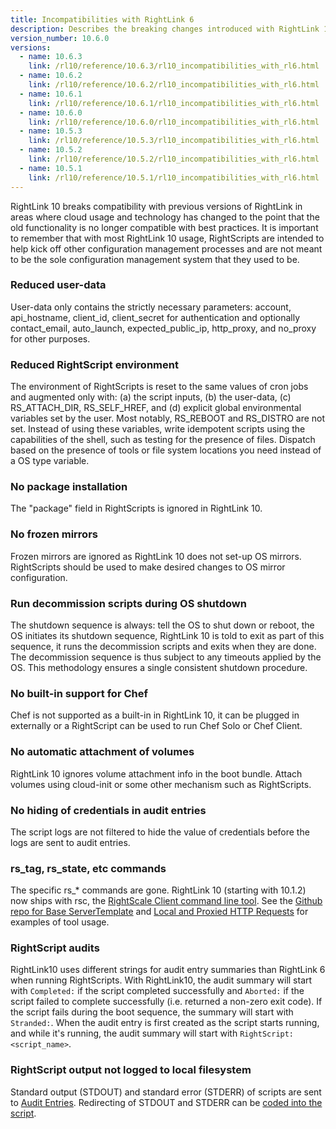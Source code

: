 ```yaml
---
title: Incompatibilities with RightLink 6
description: Describes the breaking changes introduced with RightLink 10 including incompatibilities with RightLink 6.
version_number: 10.6.0
versions:
  - name: 10.6.3
    link: /rl10/reference/10.6.3/rl10_incompatibilities_with_rl6.html
  - name: 10.6.2
    link: /rl10/reference/10.6.2/rl10_incompatibilities_with_rl6.html
  - name: 10.6.1
    link: /rl10/reference/10.6.1/rl10_incompatibilities_with_rl6.html
  - name: 10.6.0
    link: /rl10/reference/10.6.0/rl10_incompatibilities_with_rl6.html
  - name: 10.5.3
    link: /rl10/reference/10.5.3/rl10_incompatibilities_with_rl6.html
  - name: 10.5.2
    link: /rl10/reference/10.5.2/rl10_incompatibilities_with_rl6.html
  - name: 10.5.1
    link: /rl10/reference/10.5.1/rl10_incompatibilities_with_rl6.html
---
```


RightLink 10 breaks compatibility with previous versions of RightLink in areas where cloud usage and technology has changed to the point that the old functionality is no longer compatible with best practices. It is important to remember that with most RightLink 10 usage, RightScripts are intended to help kick off other configuration management processes and are not meant to be the sole configuration management system that they used to be.

### Reduced user-data
User-data only contains the strictly necessary parameters: account, api_hostname, client_id, client_secret for authentication and optionally contact_email, auto_launch, expected_public_ip, http_proxy, and no_proxy for other purposes.

### Reduced RightScript environment
The environment of RightScripts is reset to the same values of cron jobs and augmented only with: (a) the script inputs, (b) the user-data, (c) RS_ATTACH_DIR, RS_SELF_HREF, and (d) explicit global environmental variables set by the user. Most notably, RS_REBOOT and RS_DISTRO are not set. Instead of using these variables, write idempotent scripts using the capabilities of the shell, such as testing for the presence of files. Dispatch based on the presence of tools or file system locations you need instead of a OS type variable.

### No package installation
The "package" field in RightScripts is ignored in RightLink 10.

### No frozen mirrors
Frozen mirrors are ignored as RightLink 10 does not set-up OS mirrors. RightScripts should be used to make desired changes to OS mirror configuration.

### Run decommission scripts during OS shutdown
The shutdown sequence is always: tell the OS to shut down or reboot, the OS initiates its shutdown sequence, RightLink 10 is told to exit as part of this sequence, it runs the decommission scripts and exits when they are done. The decommission sequence is thus subject to any timeouts applied by the OS. This methodology ensures a single consistent shutdown procedure.

### No built-in support for Chef
Chef is not supported as a built-in in RightLink 10, it can be plugged in externally or a RightScript can be used to run Chef Solo or Chef Client.

### No automatic attachment of volumes
RightLink 10 ignores volume attachment info in the boot bundle. Attach volumes using cloud-init or some other mechanism such as RightScripts.

### No hiding of credentials in audit entries
The script logs are not filtered to hide the value of credentials before the logs are sent to audit entries.

### rs_tag, rs_state, etc commands
The specific rs_* commands are gone. RightLink 10 (starting with 10.1.2) now ships with rsc, the [RightScale Client command line tool](https://github.com/rightscale/rsc/tree/master). See the [Github repo for Base ServerTemplate](https://github.com/rightscale/rightlink_scripts) and [Local and Proxied HTTP Requests](rl10_local_and_proxied_http_requests.html) for examples of tool usage.

### RightScript audits
RightLink10 uses different strings for audit entry summaries than RightLink 6 when running RightScripts. With RightLink10, the audit summary will start with `Completed:` if the script completed successfully and `Aborted:` if the script failed to complete successfully (i.e. returned a non-zero exit code). If the script fails during the boot sequence, the summary will start with `Stranded:`. When the audit entry is first created as the script starts running, and while it's running, the audit summary will start with `RightScript: <script_name>`.

### RightScript output not logged to local filesystem
Standard output (STDOUT) and standard error (STDERR) of scripts are sent to [Audit Entries](/cm/dashboard/reports/audit_entries/). Redirecting of STDOUT and STDERR can be [coded into the script](rl10_script_execution.html#background-script-standard-output--stdout--and-standard-error--stderr-).
